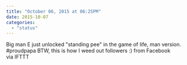 ```yaml
---
title: "October 06, 2015 at 06:25PM"
date: 2015-10-07
categories: 
  - "status"
---
```


Big man E just unlocked "standing pee" in the game of life, man version. #proudpapa BTW, this is how I weed out followers :) from Facebook  
via IFTTT
